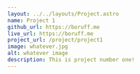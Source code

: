 ```yaml
---
layout: ../../layouts/Project.astro
name: Project 1
github_url: https://boruff.me
live_url: https://boruff.me
project_url: /project/project1
image: whatever.jpg
alt: whatever image
description: This is project number one!
---
```


